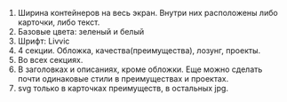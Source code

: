 1. Ширина контейнеров на весь экран. Внутри них расположены либо карточки, либо текст.
2. Базовые цвета: зеленый и белый
3. Шрифт: Livvic
4. 4 секции. Обложка, качества(преимущества), лозунг, проекты.
5. Во всех секциях.
6. В заголовках и описаниях, кроме обложки. Еще можно сделать почти одинаковые стили в преимуществах и проектах.
7. svg только в карточках преимуществ, в остальных jpg.